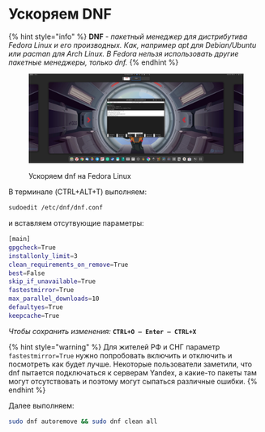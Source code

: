 # Ускоряем DNF

{% hint style="info" %}
**DNF** - _пакетный менеджер для дистрибутива Fedora Linux и его производных. Как, например apt для Debian/Ubuntu или pacman для Arch Linux. В Fedora нельзя использовать другие пакетные менеджеры, только dnf._
{% endhint %}

<figure><img src="../../.gitbook/assets/baTTDPnqJjU.jpg" alt=""><figcaption><p>Ускоряем dnf на Fedora Linux</p></figcaption></figure>

В терминале (CTRL+ALT+T) выполняем:

```bash
sudoedit /etc/dnf/dnf.conf
```

и вставляем отсутвующие параметры:

```bash
[main]
gpgcheck=True
installonly_limit=3
clean_requirements_on_remove=True
best=False
skip_if_unavailable=True
fastestmirror=True
max_parallel_downloads=10
defaultyes=True
keepcache=True

```

_Чтобы сохранить изменения:_ **`CTRL+O — Enter — CTRL+X`**

{% hint style="warning" %}
Для жителей РФ и СНГ параметр `fastestmirror=True` нужно попробовать включить и отключить и посмотреть как будет лучше. Некоторые пользователи заметили, что dnf пытается подключаться к серверам Yandex, а какие-то пакеты там могут отсутствовать и поэтому могут сыпаться различные ошибки.
{% endhint %}

Далее выполняем:

```bash
sudo dnf autoremove && sudo dnf clean all
```

